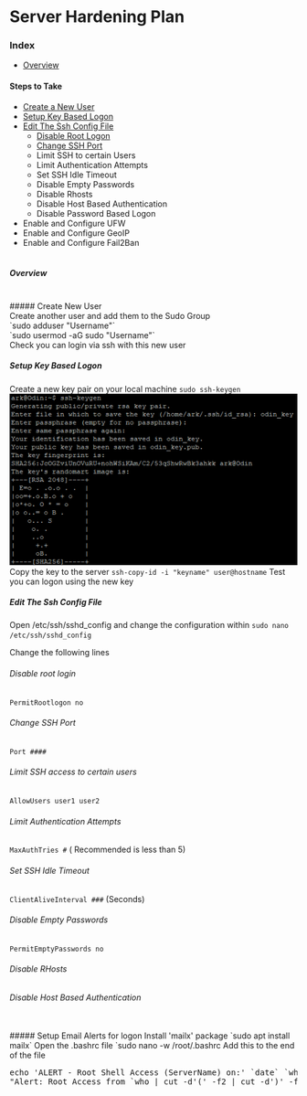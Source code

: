 # Server Hardening Plan

### Index
- [Overview](#overview)
#### Steps to Take
- [Create a New User](#create-new-user)
- [Setup Key Based Logon](#setup-key-based-logon)
- [Edit The Ssh Config File](#edit-the-ssh-config-file)
  - [Disable Root Logon](#disable-root-logon)
  - [Change SSH Port](#)
  - Limit SSH to certain Users
  - Limit Authentication Attempts
  - Set SSH Idle Timeout
  - Disable Empty Passwords
  - Disable Rhosts
  - Disable Host Based Authentication
  - Disable Password Based Logon
- Enable and Configure UFW
- Enable and Configure GeoIP
- Enable and Configure Fail2Ban
  <br><br>
##### Overview
<br>
##### Create New User <br>
Create another user and add them to the Sudo Group <br>
`sudo adduser "Username"` <br>
`sudo usermod -aG sudo "Username"`<br>
Check you can login via ssh with this new user <br>

##### Setup Key Based Logon
Create a new key pair on your local machine
`sudo ssh-keygen`
![ssh keygen image](/images/ssh_keygen.png)
Copy the key to the server
`ssh-copy-id -i "keyname" user@hostname`
Test you can logon using the new key

##### Edit The Ssh Config File
Open /etc/ssh/sshd_config and change the configuration within
`sudo nano /etc/ssh/sshd_config`

Change the following lines
###### Disable root login
`PermitRootlogon no`
###### Change SSH Port
`Port ####`
###### Limit SSH access to certain users
`AllowUsers user1 user2`
###### Limit Authentication Attempts
`MaxAuthTries #` ( Recommended is less than 5)
###### Set SSH Idle Timeout
`ClientAliveInterval ###` (Seconds)
###### Disable Empty Passwords
`PermitEmptyPasswords no`
###### Disable RHosts

###### Disable Host Based Authentication


<br>
##### Setup Email Alerts for logon
Install 'mailx' package
`sudo apt install mailx`
Open the .bashrc file
`sudo nano -w /root/.bashrc
Add this to the end of the file
<pre>echo 'ALERT - Root Shell Access (ServerName) on:' `date` `who` | mail -s
"Alert: Root Access from `who | cut -d'(' -f2 | cut -d')' -f1`" your@email.com </pre>
